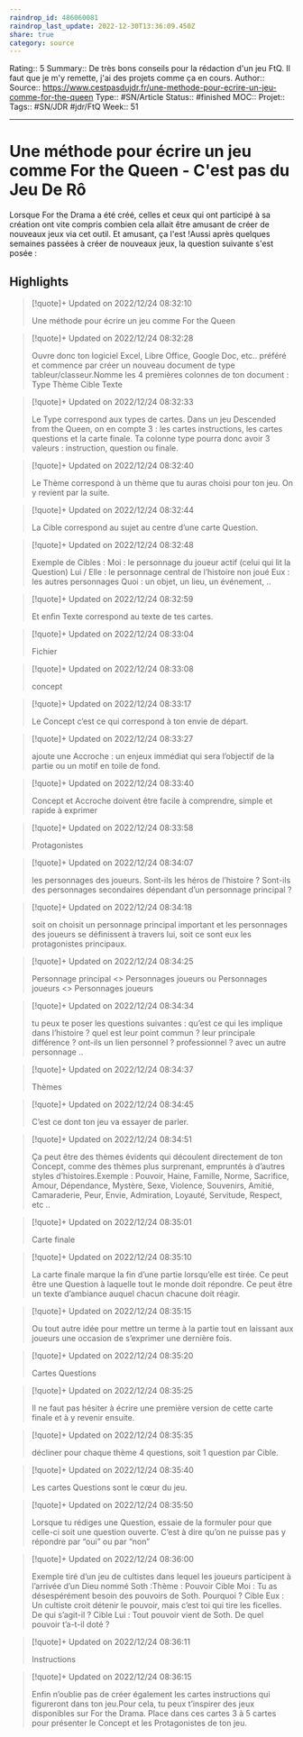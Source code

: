 ```yaml
---
raindrop_id: 486060081
raindrop_last_update: 2022-12-30T13:36:09.450Z
share: true
category: source
---
```


Rating:: 5
Summary:: De très bons conseils pour la rédaction d'un jeu FtQ. Il faut que je m'y remette, j'ai des projets comme ça en cours.
Author::
Source:: https://www.cestpasdujdr.fr/une-methode-pour-ecrire-un-jeu-comme-for-the-queen
Type:: #SN/Article 
Status:: #finished 
MOC::
Projet:: 
Tags:: #SN/JDR #jdr/FtQ
Week:: 51

***
# Une méthode pour écrire un jeu comme For the Queen - C'est pas du Jeu De Rô

Lorsque For the Drama a été créé, celles et ceux qui ont participé à sa création ont vite compris combien cela allait être amusant de créer de nouveaux jeux via cet outil. Et amusant, ça l'est !Aussi après quelques semaines passées à créer de nouveaux jeux, la question suivante s'est posée :

## Highlights


> [!quote]+ Updated on 2022/12/24 08:32:10
>
> Une méthode pour écrire un jeu comme For the Queen

> [!quote]+ Updated on 2022/12/24 08:32:28
>
> Ouvre donc ton logiciel Excel, Libre Office, Google Doc, etc.. préféré et commence par créer un nouveau document de type tableur/classeur.Nomme les 4 premières colonnes de ton document : Type Thème Cible Texte

> [!quote]+ Updated on 2022/12/24 08:32:33
>
> Le Type correspond aux types de cartes. Dans un jeu Descended from the Queen, on en compte 3 : les cartes instructions, les cartes questions et la carte finale. Ta colonne type pourra donc avoir 3 valeurs : instruction, question ou finale.

> [!quote]+ Updated on 2022/12/24 08:32:40
>
> Le Thème correspond à un thème que tu auras choisi pour ton jeu. On y revient par la suite.

> [!quote]+ Updated on 2022/12/24 08:32:44
>
> La Cible correspond au sujet au centre d’une carte Question.

> [!quote]+ Updated on 2022/12/24 08:32:48
>
> Exemple de Cibles : Moi : le personnage du joueur actif (celui qui lit la Question) Lui / Elle : le personnage central de l’histoire non joué Eux : les autres personnages Quoi : un objet, un lieu, un événement, ..

> [!quote]+ Updated on 2022/12/24 08:32:59
>
> Et enfin Texte correspond au texte de tes cartes.

> [!quote]+ Updated on 2022/12/24 08:33:04
>
> Fichier

> [!quote]+ Updated on 2022/12/24 08:33:08
>
> concept

> [!quote]+ Updated on 2022/12/24 08:33:17
>
> Le Concept c’est ce qui correspond à ton envie de départ.

> [!quote]+ Updated on 2022/12/24 08:33:27
>
> ajoute une Accroche : un enjeux immédiat qui sera l’objectif de la partie ou un motif en toile de fond.

> [!quote]+ Updated on 2022/12/24 08:33:40
>
> Concept et Accroche doivent être facile à comprendre, simple et rapide à exprimer

> [!quote]+ Updated on 2022/12/24 08:33:58
>
> Protagonistes

> [!quote]+ Updated on 2022/12/24 08:34:07
>
> les personnages des joueurs. Sont-ils les héros de l’histoire ? Sont-ils des personnages secondaires dépendant d’un personnage principal ?

> [!quote]+ Updated on 2022/12/24 08:34:18
>
> soit on choisit un personnage principal important et les personnages des joueurs se définissent à travers lui, soit ce sont eux les protagonistes principaux.

> [!quote]+ Updated on 2022/12/24 08:34:25
>
> Personnage principal <> Personnages joueurs ou Personnages joueurs <> Personnages joueurs

> [!quote]+ Updated on 2022/12/24 08:34:34
>
> tu peux te poser les questions suivantes : qu’est ce qui les implique dans l’histoire ? quel est leur point commun ? leur principale différence ? ont-ils un lien personnel ? professionnel ? avec un autre personnage ..

> [!quote]+ Updated on 2022/12/24 08:34:37
>
> Thèmes

> [!quote]+ Updated on 2022/12/24 08:34:45
>
> C’est ce dont ton jeu va essayer de parler.

> [!quote]+ Updated on 2022/12/24 08:34:51
>
> Ça peut être des thèmes évidents qui découlent directement de ton Concept, comme des thèmes plus surprenant, empruntés à d’autres styles d’histoires.Exemple : Pouvoir, Haine, Famille, Norme, Sacrifice, Amour, Dépendance, Mystère, Sexe, Violence, Souvenirs, Amitié, Camaraderie, Peur, Envie, Admiration, Loyauté, Servitude, Respect, etc ..

> [!quote]+ Updated on 2022/12/24 08:35:01
>
> Carte finale

> [!quote]+ Updated on 2022/12/24 08:35:10
>
> La carte finale marque la fin d’une partie lorsqu’elle est tirée. Ce peut être une Question à laquelle tout le monde doit répondre. Ce peut être un texte d’ambiance auquel chacun chacune doit réagir.

> [!quote]+ Updated on 2022/12/24 08:35:15
>
> Ou tout autre idée pour mettre un terme à la partie tout en laissant aux joueurs une occasion de s’exprimer une dernière fois.

> [!quote]+ Updated on 2022/12/24 08:35:20
>
> Cartes Questions

> [!quote]+ Updated on 2022/12/24 08:35:25
>
> Il ne faut pas hésiter à écrire une première version de cette carte finale et à y revenir ensuite.

> [!quote]+ Updated on 2022/12/24 08:35:35
>
> décliner pour chaque thème 4 questions, soit 1 question par Cible.

> [!quote]+ Updated on 2022/12/24 08:35:40
>
> Les cartes Questions sont le cœur du jeu.

> [!quote]+ Updated on 2022/12/24 08:35:50
>
> Lorsque tu rédiges une Question, essaie de la formuler pour que celle-ci soit une question ouverte. C’est à dire qu’on ne puisse pas y répondre par “oui” ou par “non”

> [!quote]+ Updated on 2022/12/24 08:36:00
>
> Exemple tiré d’un jeu de cultistes dans lequel les joueurs participent à l’arrivée d’un Dieu nommé Soth :Thème : Pouvoir Cible Moi : Tu as désespérément besoin des pouvoirs de Soth. Pourquoi ? Cible Eux : Un cultiste croit détenir le pouvoir, mais c’est toi qui tire les ficelles. De qui s’agit-il ? Cible Lui : Tout pouvoir vient de Soth. De quel pouvoir t’a-t-il doté ?

> [!quote]+ Updated on 2022/12/24 08:36:11
>
> Instructions

> [!quote]+ Updated on 2022/12/24 08:36:15
>
> Enfin n’oublie pas de créer également les cartes instructions qui figureront dans ton jeu.Pour cela, tu peux t’inspirer des jeux disponibles sur For the Drama. Place dans ces cartes 3 à 5 cartes pour présenter le Concept et les Protagonistes de ton jeu.
